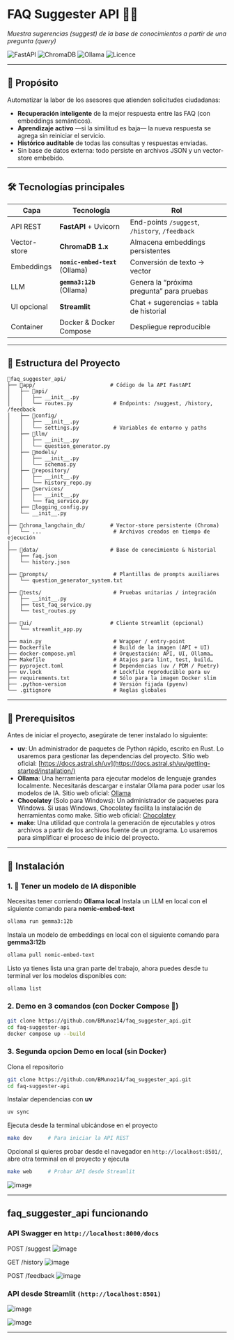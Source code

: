 # FAQ Suggester API 🤖💬  
_Muestra sugerencias (suggest) de la base de conocimientos a partir de una pregunta (query)_

![FastAPI](https://img.shields.io/badge/FastAPI-0.115.x-009688?logo=fastapi&logoColor=white)
![ChromaDB](https://img.shields.io/badge/ChromaDB-1.0.x-673ab7)
![Ollama](https://img.shields.io/badge/Ollama-local-blue)
![Licence](https://img.shields.io/badge/Licence-MIT-green)

---

## 📍 Propósito

Automatizar la labor de los asesores que atienden solicitudes ciudadanas:

* **Recuperación inteligente** de la mejor respuesta entre las FAQ (con embeddings semánticos).
* **Aprendizaje activo** —si la similitud es baja— la nueva respuesta se agrega sin reiniciar el servicio.
* **Histórico auditable** de todas las consultas y respuestas enviadas.
* Sin base de datos externa: todo persiste en archivos JSON y un vector-store embebido.

---

## 🛠️ Tecnologías principales

| Capa | Tecnología | Rol |
|------|------------|-----|
| API REST | **FastAPI** + Uvicorn | End-points `/suggest`, `/history`, `/feedback` |
| Vector-store | **ChromaDB 1.x** | Almacena embeddings persistentes |
| Embeddings | **`nomic-embed-text`** (Ollama) | Conversión de texto → vector |
| LLM | **`gemma3:12b`** (Ollama) | Genera la “próxima pregunta” para pruebas |
| UI opcional | **Streamlit** | Chat + sugerencias + tabla de historial |
| Container | Docker & Docker Compose | Despliegue reproducible |

---

## 📁 Estructura del Proyecto

```text
📁faq_suggester_api/
├── 📁app/                        # Código de la API FastAPI
│   ├── 📁api/
│   │   ├── __init__.py
│   │   └── routes.py             # Endpoints: /suggest, /history, /feedback
│   ├── 📁config/
│   │   ├── __init__.py
│   │   └── settings.py           # Variables de entorno y paths
│   ├── 📁llm/
│   │   ├── __init__.py
│   │   └── question_generator.py
│   ├── 📁models/
│   │   ├── __init__.py
│   │   └── schemas.py
│   ├── 📁repository/
│   │   ├── __init__.py
│   │   └── history_repo.py
│   ├── 📁services/
│   │   ├── __init__.py
│   │   └── faq_service.py
│   ├── 📁logging_config.py
│   └── __init__.py
│
├── 📁chroma_langchain_db/        # Vector-store persistente (Chroma)
│   └── ...                       # Archivos creados en tiempo de ejecución
│
├── 📁data/                       # Base de conocimiento & historial
│   ├── faq.json
│   └── history.json
│
├── 📁prompts/                     # Plantillas de prompts auxiliares
│   └── question_generator_system.txt
│
├── 📁tests/                       # Pruebas unitarias / integración
│   ├── __init__.py
│   ├── test_faq_service.py
│   └── test_routes.py
│
├── 📁ui/                         # Cliente Streamlit (opcional)
│   └── streamlit_app.py
│
├── main.py                       # Wrapper / entry-point
├── Dockerfile                    # Build de la imagen (API + UI)
├── docker-compose.yml            # Orquestación: API, UI, Ollama…
├── Makefile                      # Atajos para lint, test, build…
├── pyproject.toml                # Dependencias (uv / PDM / Poetry)
├── uv.lock                       # Lockfile reproducible para uv
├── requirements.txt              # Sólo para la imagen Docker slim
├── .python-version               # Versión fijada (pyenv)
└── .gitignore                    # Reglas globales
```

---

## 🎯 Prerequisitos
Antes de iniciar el proyecto, asegúrate de tener instalado lo siguiente:

- **uv**: Un administrador de paquetes de Python rápido, escrito en Rust. Lo usaremos para gestionar las dependencias del proyecto.
  Sitio web oficial: [https://docs.astral.sh/uv](https://docs.astral.sh/uv/getting-started/installation/)
- **Ollama**: Una herramienta para ejecutar modelos de lenguaje grandes localmente. Necesitarás descargar e instalar Ollama para poder usar los modelos de IA.
  Sitio web oficial: [Ollama](https://ollama.com/)
- **Chocolatey** (Solo para Windows): Un administrador de paquetes para Windows. Si usas Windows, Chocolatey facilita la instalación de herramientas como make.
  Sitio web oficial: [Chocolatey](https://chocolatey.org/install)
- **make**: Una utilidad que controla la generación de ejecutables y otros archivos a partir de los archivos fuente de un programa. Lo usaremos para simplificar el proceso de inicio del proyecto.

---

## 🚀 Instalación

### 1. 🤖 Tener un modelo de IA disponible

Necesitas tener corriendo **Ollama local**
Instala un LLM en local con el siguiente comando para **nomic-embed-text**
```bash
ollama run gemma3:12b
```
Instala un modelo de embeddings en local con el siguiente comando para **gemma3:12b**
```bash
ollama pull nomic-embed-text
```
Listo ya tienes lista una gran parte del trabajo, ahora puedes desde tu terminal ver los modelos disponibles con:
```bash
ollama list
```

### 2. Demo en 3 comandos (con Docker Compose 🐳)

```bash
git clone https://github.com/BMunoz14/faq_suggester_api.git
cd faq-suggester-api
docker compose up --build
```

### 3. Segunda opcion Demo en local (sin Docker)

Clona el repositorio
```bash
git clone https://github.com/BMunoz14/faq_suggester_api.git
cd faq-suggester-api
```
Instalar dependencias con **uv**
```bash
uv sync
```
Ejecuta desde la terminal ubicándose en el proyecto
```bash
make dev     # Para iniciar la API REST
```
Opcional si quieres probar desde el navegador en `http://localhost:8501/`, abre otra terminal en el proyecto y ejecuta
```bash
make web     # Probar API desde Streamlit
```
![image](https://github.com/user-attachments/assets/aeb8c7da-cc19-4954-ae69-02e6c6ab114b)

---

## faq_suggester_api funcionando

### API Swagger en `http://localhost:8000/docs`

POST /suggest
![image](https://github.com/user-attachments/assets/a7794559-0b76-418d-9101-d7d07d6fed9a)

GET /history
![image](https://github.com/user-attachments/assets/caaaebf9-533f-44be-af15-eeb9243746dd)

POST /feedback
![image](https://github.com/user-attachments/assets/11c0588a-e9b8-4289-9497-a1c3d2ca77bb)

### API desde Streamlit `(http://localhost:8501)`

![image](https://github.com/user-attachments/assets/9e508760-1850-460c-970e-76db2a5dab28)

![image](https://github.com/user-attachments/assets/ac32a377-090e-42d5-9e35-148d4cc93d9c)

---
